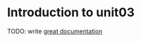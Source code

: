 # Introduction to unit03

TODO: write [great documentation](http://jacobian.org/writing/what-to-write/)
